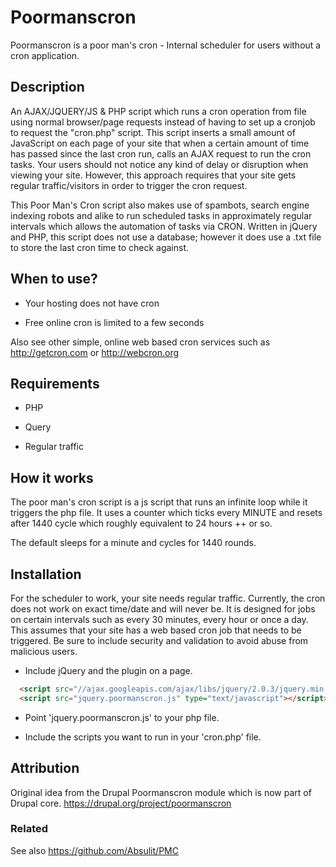 Poormanscron
============

Poormanscron is a poor man's cron - Internal scheduler for users without a cron application.

Description
-----------

An AJAX/JQUERY/JS & PHP script which runs a cron operation from file using normal browser/page requests instead of having to set up a cronjob to request the "cron.php" script. This script inserts a small amount of JavaScript on each page of your site that when a certain amount of time has passed since the last cron run, calls an AJAX request to run the cron tasks. Your users should not notice any kind of delay or disruption when viewing your site. However, this approach requires that your site gets regular traffic/visitors in order to trigger the cron request.

This Poor Man's Cron script also makes use of spambots, search engine indexing robots and alike to run scheduled tasks in approximately regular intervals which allows the automation of tasks via CRON. Written in jQuery and PHP, this script does not use a database; however it does use a .txt file to store the last cron time to check against.

When to use?
-----------

- Your hosting does not have cron

- Free online cron is limited to a few seconds

Also see other simple, online web based cron services such as http://getcron.com or http://webcron.org

Requirements
-----------
- PHP

- Query

- Regular traffic

How it works
-----------

The poor man's cron script is a js script that runs an infinite loop while it triggers the php file. It uses a counter which ticks every MINUTE and resets after 1440 cycle which roughly equivalent to 24 hours ++ or so.

The default sleeps for a minute and cycles for 1440 rounds.

Installation
-----------

For the scheduler to work, your site needs regular traffic. Currently, the cron does not work on exact time/date and will never be. It is designed for jobs on certain intervals such as  every 30 minutes, every hour or once a day.
This assumes that your site has a web based cron job that needs to be triggered. Be sure to include security and validation to avoid abuse from malicious users.

- Include jQuery and the plugin on a page.
```html
  <script src="//ajax.googleapis.com/ajax/libs/jquery/2.0.3/jquery.min.js" type="text/javascript"></script>
  <script src="jquery.poormanscron.js" type="text/javascript"></script>
```

- Point 'jquery.poormanscron.js' to your php file.

- Include the scripts you want to run in your 'cron.php' file.

Attribution
-----------
Original idea from the Drupal Poormanscron module which is now part of Drupal core. 
https://drupal.org/project/poormanscron

### Related
See also https://github.com/Absulit/PMC
